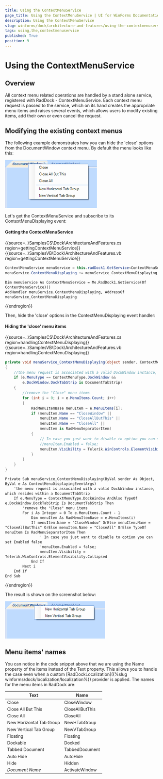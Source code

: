 ```yaml
---
title: Using the ContextMenuService
page_title: Using the ContextMenuService | UI for WinForms Documentation
description: Using the ContextMenuService
slug: winforms/dock/architecture-and-features/using-the-contextmenuservice
tags: using,the,contextmenuservice
published: True
position: 9
---
```


# Using the ContextMenuService
 
## Overview
 
All context menu related operations are handled by a stand alone service, registered with RadDock - ContextMenuService. Each context menu request is passed to the service, which on its hand creates the appropriate menu items and raises several events, which allows users to modify existing items, add their own or even cancel the request.
 
## Modifying the existing context menus
 

The following example demonstrates how you can hide the 'close' options from the DocumentWindow context menu. By default the menu looks like this:

![dock-architecture-and-features-using-the-contextmenuservice 001](images/dock-architecture-and-features-using-the-contextmenuservice001.png)

 
Let's get the ContextMenuService and subscribe to its ContextMenuDisplaying event:

#### Getting the ContextMenuService 

{{source=..\SamplesCS\Dock\ArchitectureAndFeatures.cs region=gettingContextMenuService}} 
{{source=..\SamplesVB\Dock\ArchitectureAndFeatures.vb region=gettingContextMenuService}} 

````C#
ContextMenuService menuService = this.radDock1.GetService<ContextMenuService>();
menuService.ContextMenuDisplaying += menuService_ContextMenuDisplaying;

````
````VB.NET
Dim menuService As ContextMenuService = Me.RadDock1.GetService(Of ContextMenuService)()
AddHandler menuService.ContextMenuDisplaying, AddressOf menuService_ContextMenuDisplaying

````

{{endregion}}  

Then, hide the 'close' options in the ContextMenuDisplaying event handler:

#### Hiding the 'close' menu items 

{{source=..\SamplesCS\Dock\ArchitectureAndFeatures.cs region=handlingContextMenuDisplaying}} 
{{source=..\SamplesVB\Dock\ArchitectureAndFeatures.vb region=handlingContextMenuDisplaying}} 

````C#
private void menuService_ContextMenuDisplaying(object sender, ContextMenuDisplayingEventArgs e)
{
    //the menu request is associated with a valid DockWindow instance, which resides within a DocumentTabStrip
    if (e.MenuType == ContextMenuType.DockWindow &&
        e.DockWindow.DockTabStrip is DocumentTabStrip)
    {
        //remove the "Close" menu items
        for (int i = 0; i < e.MenuItems.Count; i++)
        {
            RadMenuItemBase menuItem = e.MenuItems[i];
            if (menuItem.Name == "CloseWindow" ||
                menuItem.Name == "CloseAllButThis" ||
                menuItem.Name == "CloseAll" ||
                menuItem is RadMenuSeparatorItem)
            {
                // In case you just want to disable to option you can set Enabled false
                //menuItem.Enabled = false;
                menuItem.Visibility = Telerik.WinControls.ElementVisibility.Collapsed;
            }
        }
    }
}

````
````VB.NET
Private Sub menuService_ContextMenuDisplaying(ByVal sender As Object, ByVal e As ContextMenuDisplayingEventArgs)
    'the menu request is associated with a valid DockWindow instance, which resides within a DocumentTabStrip
    If e.MenuType = ContextMenuType.DockWindow AndAlso TypeOf e.DockWindow.DockTabStrip Is DocumentTabStrip Then
        'remove the "Close" menu items
        For i As Integer = 0 To e.MenuItems.Count - 1
            Dim menuItem As RadMenuItemBase = e.MenuItems(i)
            If menuItem.Name = "CloseWindow" OrElse menuItem.Name = "CloseAllButThis" OrElse menuItem.Name = "CloseAll" OrElse TypeOf menuItem Is RadMenuSeparatorItem Then
                ' In case you just want to disable to option you can set Enabled false
                'menuItem.Enabled = false;
                menuItem.Visibility = Telerik.WinControls.ElementVisibility.Collapsed
            End If
        Next i
    End If
End Sub

````

{{endregion}} 
 
The result is shown on the screenshot below:

![dock-architecture-and-features-using-the-contextmenuservice 002](images/dock-architecture-and-features-using-the-contextmenuservice002.png)
 
## Menu items' names 

You can notice in the code snippet above that we are using the Name property of the items instead of the Text property. This allows you to handle the case even when a custom [RadDockLocalization]({%slug winforms/dock/localization/localization%}) provider is applied. The names for the menu items in RadDock are:
 
| __Text__ | __Name__ |
|----|----|
|Close|CloseWindow|
|Close All But This|CloseAllButThis|
|Close All|CloseAll|
|New Horizontal Tab Group|NewHTabGroup|
|New Vertical Tab Group|NewVTabGroup|
|Floating|Floating|
|Dockable|Docked|
|Tabbed Document|TabbedDocument|
|Auto Hide|AutoHide|
|Hide|Hidden|
| *Document Name* |ActivateWindow|
